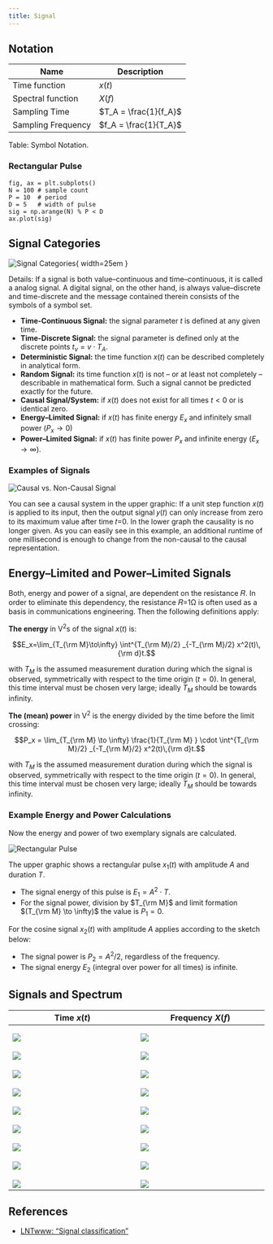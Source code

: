 ```yaml
---
title: Signal
---
```


<style>
.svgtab table{table-layout: fixed;}
.svgtab td{width: 15em; padding-top: 1em!important;}
</style>


## Notation

| Name               | Description  |
|--------------------|--------------|
| Time function      | $x(t)$                 |
| Spectral function  | $X(f)$                 |
| Sampling Time      | $T_A = \frac{1}{f_A}$  |
| Sampling Frequency | $f_A = \frac{1}{T_A}$  |

Table: Symbol Notation.



### Rectangular Pulse
```mpl{name=rectangle}
fig, ax = plt.subplots()
N = 100 # sample count
P = 10  # period
D = 5   # width of pulse
sig = np.arange(N) % P < D
ax.plot(sig)
```




## Signal Categories

<!-- {% include figure.html width="25em" filename="signal_categories.svg" description="Signal Categories" %} -->
![Signal Categories](signal_categories.svg){ width=25em }

Details: If a signal is both value–continuous  and  time–continuous, it is called a  analog signal. A  digital signal,  on the other hand,  is always value–discrete  and  time-discrete and the message contained therein consists of the symbols of a symbol set.



* **Time-Continuous Signal:** the signal parameter $t$ is defined at any given time.
* **Time-Discrete Signal:** the signal parameter is defined only at the discrete points $t_v = v \cdot T_A$.
* **Deterministic Signal:** the time function $x(t)$ can be described completely in analytical form.
* **Random Signal:** its time function $x(t)$ is not – or at least not completely – describable in mathematical form.  Such a signal cannot be predicted exactly for the future.
* **Causal Signal/System:** if $x(t)$ does not exist for all times $t < 0$ or is identical zero.
* **Energy–Limited Signal:** if $x(t)$ has finite energy $E_x$ and infinitely small power ($P_x \to 0$)
* **Power–Limited Signal:** if $x(t)$ has finite power $P_x$ and infinite energy $(E_x \to \infty)$.



### Examples of Signals

![Causal vs. Non-Causal Signal](https://en.lntwww.de/images/9/9e/EN_Sig_T_1_2_S2_v2.png)

You can see a causal system in the upper graphic: If a unit step function $x(t)$ is applied to its input, then the output signal 𝑦(𝑡) can only increase from zero to its maximum value after time 𝑡=0. In the lower graph the causality is no longer given. As you can easily see in this example, an additional runtime of one millisecond is enough to change from the non-causal to the causal representation.


## Energy–Limited and Power–Limited Signals
Both, energy and power of a signal, are dependent on the resistance 𝑅. In order to eliminate this dependency, the resistance 𝑅=1Ω is often used as a basis in communications engineering. Then the following definitions apply:

**The energy** in $\si{\text{V}^2\text{s}}$ of the signal $x(t)$ is:

$$E_x=\lim_{T_{\rm M}\to\infty} \int^{T_{\rm M}/2} _{-T_{\rm M}/2} x^2(t)\,{\rm d}t.$$

with $T_M$ is the assumed measurement duration during which the signal is observed, symmetrically with respect to the time origin ($t=0$).  In general, this time interval must be chosen very large; ideally $T_M$ should be towards infinity.

**The (mean) power** in $\si{\text{V}^2}$ is the energy divided by the time before the limit crossing:

$$P_x = \lim_{T_{\rm M}	\to \infty} \frac{1}{T_{\rm M} } \cdot \int^{T_{\rm M}/2} _{-T_{\rm M}/2} x^2(t)\,{\rm d}t.$$

with $T_M$ is the assumed measurement duration during which the signal is observed, symmetrically with respect to the time origin ($t=0$).  In general, this time interval must be chosen very large; ideally $T_M$ should be towards infinity.


### Example Energy and Power Calculations

Now the energy and power of two exemplary signals are calculated. 

![Rectangular Pulse](https://en.lntwww.de/images/2/25/P_ID590_Sig_T_1_2_S3.png)

The upper graphic shows a rectangular pulse $x_1(t)$ with amplitude $A$ and duration $T$.

* The signal energy of this pulse is $E_1 = A^2 \cdot T$.
* For the signal power, division by $T_{\rm M}$ and limit formation $(T_{\rm M} \to \infty)$ the value is $P_1 = 0$.

For the cosine signal $x_2(t)$ with amplitude $A$ applies according to the sketch below:

* The signal power is $P_2 = A^2/2$, regardless of the frequency.
* The signal energy $E_2$ (integral over power for all times) is infinite.





## Signals and Spectrum

<div class="svgtab" markdown>

| Time $x(t)$                     | Frequency $X(f)$                |
|---------------------------------|---------------------------------|
| ![](time_constant.svg) | ![](freq_constant.svg) |
| ![](time_impulse.svg)  | ![](freq_impulse.svg)  |
| ![](time_comb.svg)     | ![](freq_comb.svg)     |
| ![](time_impulse_shift.svg) | ![](freq_impulse_shift.svg) |
| ![](time_step.svg)     | ![](freq_step.svg)     |
| ![](time_sinus.svg)    | ![](freq_sinus.svg)    |
| ![](time_cosinus.svg)  | ![](freq_cosinus.svg)  |
| ![](time_rect.svg)     | ![](freq_rect.svg)     |
| ![](time_tri.svg)      | ![](freq_tri.svg)      |

</div>


## References
* [LNTwww: “Signal classification”](https://en.lntwww.de/Signal_Representation/Signal_classification)
